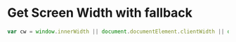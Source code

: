 # Get Screen Width with fallback

```javascript
var cw = window.innerWidth || document.documentElement.clientWidth || document.body.clientWidth;
```
